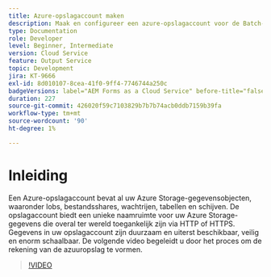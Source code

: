 ```yaml
---
title: Azure-opslagaccount maken
description: Maak en configureer een azure-opslagaccount voor de Batch-API.
type: Documentation
role: Developer
level: Beginner, Intermediate
version: Cloud Service
feature: Output Service
topic: Development
jira: KT-9666
exl-id: 8d010107-8cea-41f0-9ff4-7746744a250c
badgeVersions: label="AEM Forms as a Cloud Service" before-title="false"
duration: 227
source-git-commit: 426020f59c7103829b7b7b74acb0ddb7159b39fa
workflow-type: tm+mt
source-wordcount: '90'
ht-degree: 1%

---
```


# Inleiding

Een Azure-opslagaccount bevat al uw Azure Storage-gegevensobjecten, waaronder lobs, bestandsshares, wachtrijen, tabellen en schijven. De opslagaccount biedt een unieke naamruimte voor uw Azure Storage-gegevens die overal ter wereld toegankelijk zijn via HTTP of HTTPS. Gegevens in uw opslagaccount zijn duurzaam en uiterst beschikbaar, veilig en enorm schaalbaar.
De volgende video begeleidt u door het proces om de rekening van de azuuropslag te vormen.

>[!VIDEO](https://video.tv.adobe.com/v/340127?quality=12&learn=on)
